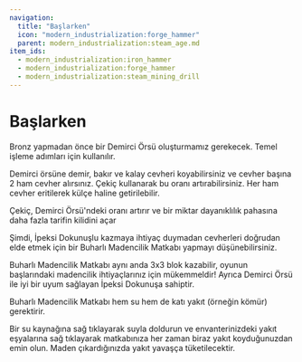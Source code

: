 ```yaml
---
navigation:
  title: "Başlarken"
  icon: "modern_industrialization:forge_hammer"
  parent: modern_industrialization:steam_age.md
item_ids:
  - modern_industrialization:iron_hammer
  - modern_industrialization:forge_hammer
  - modern_industrialization:steam_mining_drill
---
```


# Başlarken

Bronz yapmadan önce bir Demirci Örsü oluşturmamız gerekecek. Temel işleme adımları için kullanılır.

Demirci örsüne demir, bakır ve kalay cevheri koyabilirsiniz ve cevher başına 2 ham cevher alırsınız. Çekiç kullanarak bu oranı artırabilirsiniz. Her ham cevher eritilerek külçe haline getirilebilir. 

Çekiç, Demirci Örsü'ndeki oranı artırır ve bir miktar dayanıklılık pahasına daha fazla tarifin kilidini açar

<Recipe id="modern_industrialization:materials/iron/craft/hammer" />

Şimdi, İpeksi Dokunuşlu kazmaya ihtiyaç duymadan cevherleri doğrudan elde etmek için bir Buharlı Madencilik Matkabı yapmayı düşünebilirsiniz.

<Recipe id="modern_industrialization:forge_hammer" />

Buharlı Madencilik Matkabı aynı anda 3x3 blok kazabilir, oyunun başlarındaki madencilik ihtiyaçlarınız için mükemmeldir! Ayrıca Demirci Örsü ile iyi bir uyum sağlayan İpeksi Dokunuşa sahiptir.

<Recipe id="modern_industrialization:tools/steam_mining_drill" />

Buharlı Madencilik Matkabı hem su hem de katı yakıt (örneğin kömür) gerektirir.

Bir su kaynağına sağ tıklayarak suyla doldurun ve envanterinizdeki yakıt eşyalarına sağ tıklayarak matkabınıza her zaman biraz yakıt koyduğunuzdan emin olun. Maden çıkardığınızda yakıt yavaşça tüketilecektir.

